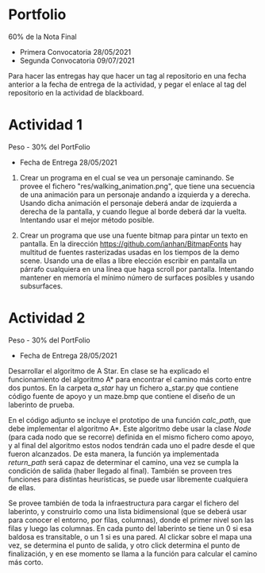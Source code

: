 # Portfolio

60% de la Nota Final

- Primera Convocatoria 28/05/2021
- Segunda Convocatoria 09/07/2021

Para hacer las entregas hay que hacer un tag al repositorio en una fecha anterior a la fecha de entrega de la actividad, y pegar el enlace al tag del repositorio en la actividad de blackboard.

# Actividad 1

Peso - 30% del PortFolio

- Fecha de Entrega 28/05/2021

1. Crear un programa en el cual se vea un personaje caminando. Se provee el fichero "res/walking_animation.png", que tiene una secuencia de una animación para un personaje andando a izquierda y a derecha. Usando dicha animación el personaje deberá andar de izquierda a derecha de la pantalla, y cuando llegue al borde deberá dar la vuelta. Intentando usar el mejor método posible.

2. Crear un programa que use una fuente bitmap para pintar un texto en pantalla. En la dirección https://github.com/ianhan/BitmapFonts hay multitud de fuentes rasterizadas usadas en los tiempos de la demo scene. Usando una de ellas a libre elección escribir en pantalla un párrafo cualquiera en una línea que haga scroll por pantalla. Intentando mantener en memoría el mínimo número de surfaces posibles y usando subsurfaces.

# Actividad 2

Peso - 30% del PortFolio

- Fecha de Entrega 28/05/2021

Desarrollar el algoritmo de A Star. En clase se ha explicado el funcionamiento del algoritmo A* para encontrar el camino más corto entre dos puntos. En la carpeta *a_star* hay un fichero a_star.py que contiene código fuente de apoyo y un maze.bmp que contiene el diseño de un laberinto de prueba.

En el código adjunto se incluye el prototipo de una función *calc_path*, que debe implementar el algoritmo A*. Este algoritmo debe usar la clase *Node* (para cada nodo que se recorre) definida en el mismo fichero como apoyo, y al final del algoritmo estos nodos tendrán cada uno el padre desde el que fueron alcanzados. De esta manera, la función ya implementada *return_path* será capaz de determinar el camino, una vez se cumpla la condición de salida (haber llegado al final). También se proveen tres funciones para distintas heurísticas, se puede usar libremente cualquiera de ellas.

Se provee también de toda la infraestructura para cargar el fichero del laberinto, y construirlo como una lista bidimensional (que se deberá usar para conocer el entorno, por filas, columnas), donde el primer nivel son las filas y luego las columnas. En cada punto del laberinto se tiene un 0 si esa baldosa es transitable, o un 1 si es una pared. Al clickar sobre el mapa una vez, se determina el punto de salida, y otro click determina el punto de finalización, y en ese momento se llama a la función para calcular el camino más corto.